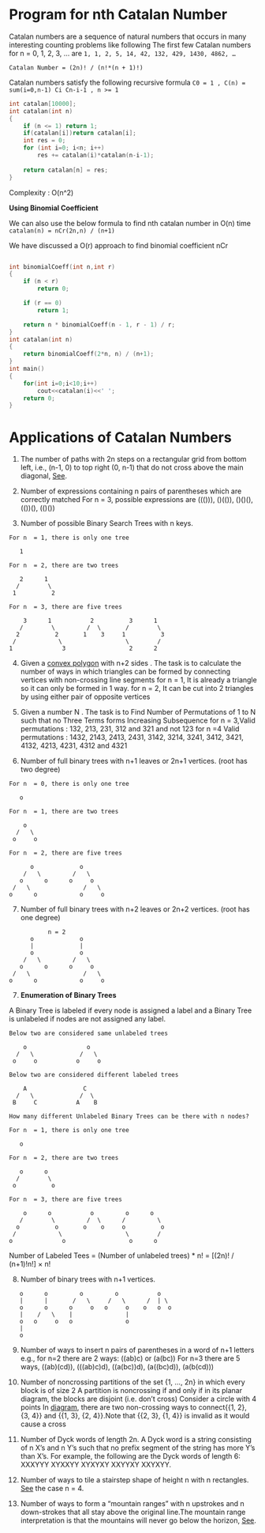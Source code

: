 # Program for nth Catalan Number

Catalan numbers are a sequence of natural numbers that occurs in many interesting counting problems like following
The first few Catalan numbers for n = 0, 1, 2, 3, … are `1, 1, 2, 5, 14, 42, 132, 429, 1430, 4862, …`

 `Catalan Number = (2n)! / (n!*(n + 1)!)`
 
 Catalan numbers satisfy the following recursive formula
`C0 = 1 , C(n) = sum(i=0,n-1) Ci Cn-i-1 , n >= 1`

```cpp
int catalan[10000];
int catalan(int n) 
{ 
    if (n <= 1) return 1; 
    if(catalan[i])return catalan[i];
    int res = 0; 
    for (int i=0; i<n; i++) 
        res += catalan(i)*catalan(n-i-1); 
  
    return catalan[n] = res; 
} 
```
Complexity : O(n^2)

**Using Binomial Coefficient**

We can also use the below formula to find nth catalan number in O(n) time
`catalan(n) = nCr(2n,n) / (n+1)`

We have discussed a O(r) approach to find binomial coefficient nCr

```cpp

int binomialCoeff(int n,int r)
{
    if (n < r)
        return 0;

    if (r == 0)
        return 1;

    return n * binomialCoeff(n - 1, r - 1) / r;
}
int catalan(int n)
{
    return binomialCoeff(2*n, n) / (n+1);
}
int main()
{
    for(int i=0;i<10;i++)
        cout<<catalan(i)<<' ';
	return 0;
}
```
# Applications of Catalan Numbers

1) The number of paths with 2n steps on a rectangular grid from bottom left, i.e., (n-1, 0) to top right (0, n-1) that do not cross above the main diagonal, [See](https://github.com/Khaled-Mahmmoud/MyCompetitiveProgramming/blob/master/img/Combinatorics/rectangle1copy.jpg).

2) Number of expressions containing n pairs of parentheses which are correctly matched
For n = 3, possible expressions are ((())), ()(()), ()()(), (())(), (()())

3) Number of possible Binary Search Trees with n keys.
```
For n  = 1, there is only one tree

   1

For n  = 2, there are two trees

   2      1
  /        \  
 1          2

For n  = 3, there are five trees

    3      1           2          3      1
   /        \         /  \       /        \
  2          2       1    3     1          3
 /            \                  \        /
1              3                  2      2
```

4) Given a [convex polygon](https://github.com/Khaled-Mahmmoud/MyCompetitiveProgramming/blob/master/img/Math/convex-concave.jpg) with n+2 sides . The task is to calculate the number of ways in which triangles can be formed by connecting vertices with non-crossing line segments
for n = 1, It is already a triangle so it can only be formed in 1 way.
for n = 2, It can be cut into 2 triangles by using either pair of opposite vertices

5) Given a number N . The task is to Find Number of Permutations of 1 to N such that no Three Terms forms Increasing Subsequence
for n = 3,Valid permutations : 132, 213, 231, 312 and 321 and not 123
for n =4 Valid permutations : 1432, 2143, 2413, 2431, 3142, 3214, 3241, 3412, 3421, 4132, 4213, 4231, 4312 and 4321

6) Number of full binary trees with n+1 leaves or 2n+1 vertices. (root has two degree)
```
For n  = 0, there is only one tree

   o

For n  = 1, there are two trees

    o   
  /   \  
 o     o

For n  = 2, there are five trees

      o             o           
    /   \         /   \     
   o      o      o     o     
 /   \               /   \        
o      o            o     o      
```
7) Number of full binary trees with n+2 leaves or 2n+2 vertices. (root has one degree)
```
           n = 2
      o             o
      |             |
      o             o           
    /   \         /   \     
   o      o      o     o     
 /   \               /   \        
o      o            o     o   
```

7) **Enumeration of Binary Trees**

A Binary Tree is labeled if every node is assigned a label and a Binary Tree is unlabeled if nodes are not assigned any label.
```
Below two are considered same unlabeled trees

    o                 o
  /   \             /   \ 
 o     o           o     o 

Below two are considered different labeled trees

    A                C
  /   \             /  \ 
 B     C           A    B 
 
How many different Unlabeled Binary Trees can be there with n nodes?

For n  = 1, there is only one tree

   o

For n  = 2, there are two trees

   o      o
  /        \  
 o          o

For n  = 3, there are five trees

    o      o           o         o      o
   /        \         /  \      /         \
  o          o       o    o     o          o
 /            \                  \        /
o              o                  o      o
```
Number of Labeled Tees = (Number of unlabeled trees) * n! = [(2n)! / (n+1)!n!]  × n!

8) Number of binary trees with n+1 vertices.
```
   o      o         o         o           o
   |      |       /   \     /   \      /  | \
   o      o      o     o   o     o    o   o  o
   |    /   \    |               |
   o   o     o   o               o
   |
   o
```

9) Number of ways to insert n pairs of parentheses in a word of n+1 letters
e.g., for n=2 there are 2 ways: ((ab)c) or (a(bc))
For n=3 there are 5 ways, ((ab)(cd)), (((ab)c)d), ((a(bc))d), (a((bc)d)), (a(b(cd)))

10) Number of noncrossing partitions of the set {1, …, 2n} in which every block is of size 2
A partition is noncrossing if and only if in its planar diagram, the blocks are disjoint (i.e. don’t cross)
Consider a circle with 4 points
In [diagram](https://github.com/Khaled-Mahmmoud/MyCompetitiveProgramming/blob/master/img/Math/noncrossing_partitions%20catalan_number.png), there are two non-crossing ways to connect{{1, 2}, {3, 4}} and {{1, 3}, {2, 4}}.Note that {{2, 3}, {1, 4}} is invalid as it would cause a cross

11) Number of Dyck words of length 2n. A Dyck word is a string consisting of n X’s and n Y’s such that no prefix segment of the string has more Y’s than X’s.  For example, the following are the Dyck words of length 6: XXXYYY     XYXXYY     XYXYXY     XXYYXY     XXYXYY.

12) Number of ways to tile a stairstep shape of height n with n rectangles. [See](https://github.com/Khaled-Mahmmoud/MyCompetitiveProgramming/blob/master/img/Combinatorics/800px-Catalan_stairsteps_4.svg.png) the case n = 4.

13) Number of ways to form a “mountain ranges” with n upstrokes and n down-strokes that all stay above the original line.The mountain range interpretation is that the mountains will never go below the horizon, [See](https://github.com/Khaled-Mahmmoud/MyCompetitiveProgramming/blob/master/img/Combinatorics/Mountain_Ranges-copy.jpg).
